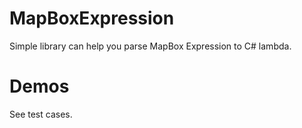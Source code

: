 # MapBoxExpression

Simple library can help you parse MapBox Expression to C# lambda.

# Demos
See test cases.